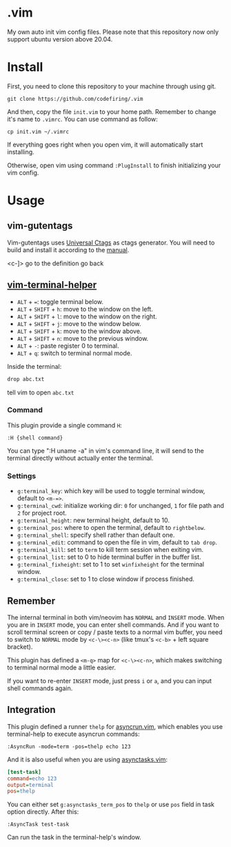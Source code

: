 # .vim
My own auto init vim config files.
Please note that this repository now only support ubuntu version above 20.04.

# Install

First, you need to clone this repository to your machine through using git.

    git clone https://github.com/codefiring/.vim

And then, copy the file `init.vim` to your home path. Remember to change it's name to `.vimrc`. You can use command as follow:

    cp init.vim ~/.vimrc

If everything goes right when you open vim, it will automatically start installing.

Otherwise, open vim using command `:PlugInstall` to finish initializing your vim config. 

# Usage
## vim-gutentags
Vim-gutentags uses [Universal Ctags](https://docs.ctags.io/en/latest/index.html) as ctags generator. You will need to build and install it according to the [manual](https://docs.ctags.io/en/latest/building.html).

<c-]> go to the definition
<c-o> go back

## [vim-terminal-helper](https://github.com/skywind3000/vim-terminal-help)


- `ALT` + `=`: toggle terminal below.
- `ALT` + `SHIFT` + `h`: move to the window on the left.
- `ALT` + `SHIFT` + `l`: move to the window on the right.
- `ALT` + `SHIFT` + `j`: move to the window below.
- `ALT` + `SHIFT` + `k`: move to the window above.
- `ALT` + `SHIFT` + `n`: move to the previous window.
- `ALT` + `-`: paste register 0 to terminal.
- `ALT` + `q`: switch to terminal normal mode.


Inside the terminal:

```bash
drop abc.txt
```

tell vim to open `abc.txt`

### Command

This plugin provide a single command `H`:

```VimL
:H {shell command}
```

You can type ":H uname -a" in vim's command line, it will send to the terminal directly without actually enter the terminal.


### Settings

- `g:terminal_key`: which key will be used to toggle terminal window, default to `<m-=>`.
- `g:terminal_cwd`: initialize working dir: `0` for unchanged, `1` for file path and `2` for project root.
- `g:terminal_height`: new terminal height, default to 10.
- `g:terminal_pos`: where to open the terminal, default to `rightbelow`.
- `g:terminal_shell`: specify shell rather than default one.
- `g:terminal_edit`: command to open the file in vim, default to `tab drop`.
- `g:terminal_kill`: set to `term` to kill term session when exiting vim.
- `g:terminal_list`: set to 0 to hide terminal buffer in the buffer list.
- `g:terminal_fixheight`: set to 1 to set `winfixheight` for the terminal window.
- `g:terminal_close`: set to 1 to close window if process finished.

## Remember

The internal terminal in both vim/neovim has `NORMAL` and `INSERT` mode. When you are in `INSERT` mode, you can enter shell commands. And if you want to scroll terminal screen or copy / paste texts to a normal vim buffer, you need to switch to `NORMAL` mode by `<c-\><c-n>` (like tmux's `<c-b>` + left square bracket).

This plugin has defined a `<m-q>` map for `<c-\><c-n>`, which makes switching to terminal normal mode a little easier.

If you want to re-enter `INSERT` mode, just press `i` or `a`, and you can input shell commands again.

## Integration

This plugin defined a runner `thelp` for [asyncrun.vim](https://github.com/skywind3000/asyncrun.vim), which enables you use terminal-help to execute asyncrun commands:

```VimL
:AsyncRun -mode=term -pos=thelp echo 123
```

And it is also useful when you are using [asynctasks.vim](https://github.com/skywind3000/asynctasks.vim):

```ini
[test-task]
command=echo 123
output=terminal
pos=thelp
```

You can either set `g:asynctasks_term_pos` to `thelp` or use `pos` field in task option directly. After this:

```VimL
:AsyncTask test-task
```

Can run the task in the terminal-help's window.

